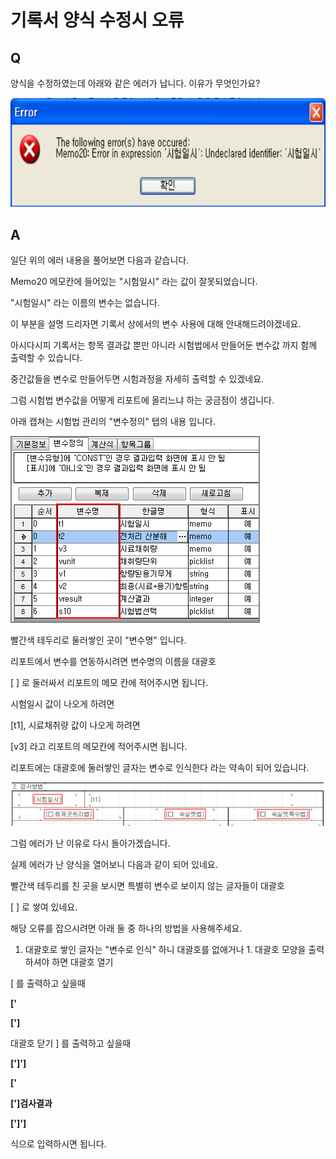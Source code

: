# 기록서 양식 수정시 오류

## Q

양식을 수정하였는데 아래와 같은 에러가 납니다. 이유가 무엇인가요?

![](../.gitbook/assets/01-_2.png)

## A

일단 위의 에러 내용을 풀어보면 다음과 같습니다.

Memo20 메모칸에 들어있는 "시험일시" 라는 값이 잘못되었습니다.

"시험일시" 라는 이름의 변수는 없습니다.

이 부분을 설명 드리자면 기록서 상에서의 변수 사용에 대해 안내해드려야겠네요.

아시다시피 기록서는 항목 결과값 뿐만 아니라 시험법에서 만들어둔 변수값 까지 함께 출력할 수 있습니다.

중간값들을 변수로 만들어두면 시험과정을 자세히 출력할 수 있겠네요.

그럼 시험법 변수값을 어떻게 리포트에 올리느냐 하는 궁금점이 생깁니다.

아래 캡쳐는 시험법 관리의 "변수정의" 탭의 내용 입니다.

![](../.gitbook/assets/02-_1.png)

빨간색 테두리로 둘러쌓인 곳이 "변수명" 입니다.

리포트에서 변수를 연동하시려면 변수명의 이름을 대괄호 

\[ \] 로 둘러싸서 리포트의 메모 칸에 적어주시면 됩니다.

시험일시 값이 나오게 하려면 

\[t1\], 시료채취량 값이 나오게 하려면 

\[v3\] 라고 리포트의 메모칸에 적어주시면 됩니다.

리포트에는 대괄호에 둘러쌓인 글자는 변수로 인식한다 라는 약속이 되어 있습니다.

![](../.gitbook/assets/03-_4.png)

그럼 에러가 난 이유로 다시 돌아가겠습니다.

실제 에러가 난 양식을 열어보니 다음과 같이 되어 있네요.

빨간색 테두리를 친 곳을 보시면 특별히 변수로 보이지 않는 글자들이 대괄호 

\[ \] 로 쌓여 있네요.

해당 오류를 잡으시려면 아래 둘 중 하나의 방법을 사용해주세요.

1. 대괄호로 쌓인 글자는 "변수로 인식" 하니 대괄호를 없애거나 1. 대괄호 모양을 출력하셔야 하면 대괄호 열기 

\[ 를 출력하고 싶을때 

**\['**

**\['\]**

 대괄호 닫기 \] 를 출력하고 싶을때 

**\['\]'\]**

**\['**

**\['\]검사결과**

**\['\]'\]**

 식으로 입력하시면 됩니다.

